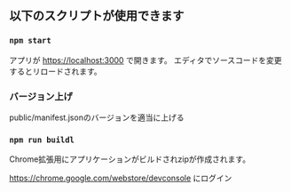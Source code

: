 ## 以下のスクリプトが使用できます

### `npm start`

アプリが [https://localhost:3000](https://localhost:3000) で開きます。
エディタでソースコードを変更するとリロードされます。

### バージョン上げ
public/manifest.jsonのバージョンを適当に上げる

### `npm run buildl`
Chrome拡張用にアプリケーションがビルドされzipが作成されます。

https://chrome.google.com/webstore/devconsole
にログイン